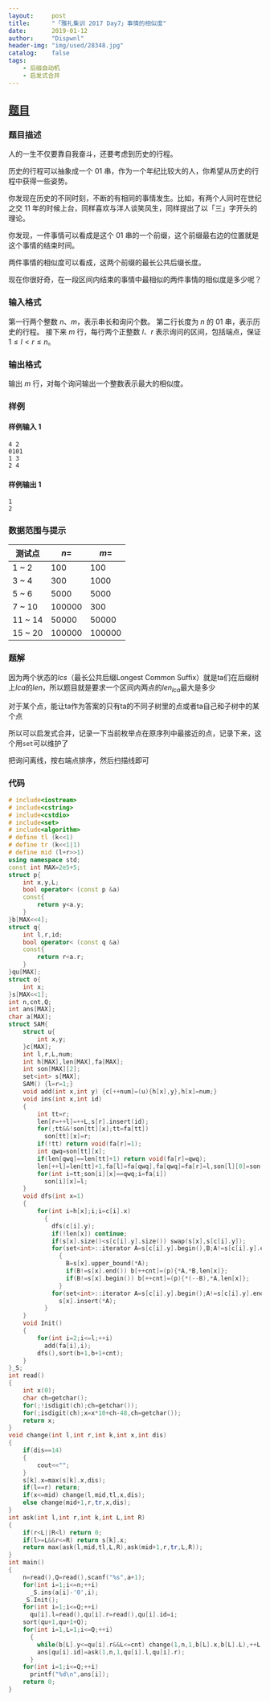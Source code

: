 ```yaml
---
layout:		post
title:		"「雅礼集训 2017 Day7」事情的相似度"
date:		2019-01-12
author:		"Dispwnl"
header-img:	"img/used/28348.jpg"
catalog:	false
tags:
    - 后缀自动机
    - 启发式合并
---
```


## [题目](https://loj.ac/problem/6041)
### 题目描述

人的一生不仅要靠自我奋斗，还要考虑到历史的行程。

历史的行程可以抽象成一个 01 串，作为一个年纪比较大的人，你希望从历史的行程中获得一些姿势。

你发现在历史的不同时刻，不断的有相同的事情发生。比如，有两个人同时在世纪之交 11 年的时候上台，同样喜欢与洋人谈笑风生，同样提出了以「三」字开头的理论。

你发现，一件事情可以看成是这个 01 串的一个前缀，这个前缀最右边的位置就是这个事情的结束时间。

两件事情的相似度可以看成，这两个前缀的最长公共后缀长度。

现在你很好奇，在一段区间内结束的事情中最相似的两件事情的相似度是多少呢？

### 输入格式

第一行两个整数 $n$、$m$，表示串长和询问个数。
第二行长度为 $n$ 的 01 串，表示历史的行程。
接下来 $m$ 行，每行两个正整数 $l$、$r$ 表示询问的区间，包括端点，保证 $1 \leq l < r \leq n​$。

### 输出格式

输出 $m$ 行，对每个询问输出一个整数表示最大的相似度。

### 样例
#### 样例输入 1

```plain
4 2
0101
1 3
2 4
```
#### 样例输出 1

```plain
1
2
```
### 数据范围与提示

| 测试点  | $n =$    | $m =$        |
| ------- | -------- | ------------ |
| 1 ~ 2   | $100$    | $100$       |
| 3 ~ 4   | $300$    | $1000$    |
| 5 ~ 6   | $5000$   | $5000$    |
| 7 ~ 10  | $100000$ | $300$     |
| 11 ~ 14 | $50000$  | $50000$   |
| 15 ~ 20 | $100000$ | $100000$ |

### 题解

因为两个状态的$lcs$（最长公共后缀Longest Common Suffix）就是ta们在后缀树上$lca$的$len$，所以题目就是要求一个区间内两点的$len_{lca}$最大是多少

对于某个点，能让ta作为答案的只有ta的不同子树里的点或者ta自己和子树中的某个点

所以可以启发式合并，记录一下当前枚举点在原序列中最接近的点，记录下来，这个用<code>set</code>可以维护了

把询问离线，按右端点排序，然后扫描线即可

### 代码

```c++
# include<iostream>
# include<cstring>
# include<cstdio>
# include<set>
# include<algorithm>
# define tl (k<<1)
# define tr (k<<1|1)
# define mid (l+r>>1)
using namespace std;
const int MAX=2e5+5;
struct p{
	int x,y,L;
	bool operator< (const p &a)
	const{
		return y<a.y;
	}
}b[MAX<<4];
struct q{
	int l,r,id;
	bool operator< (const q &a)
	const{
		return r<a.r;
	}
}qu[MAX];
struct o{
	int x;
}s[MAX<<1];
int n,cnt,Q;
int ans[MAX];
char a[MAX];
struct SAM{
	struct u{
		int x,y;
	}c[MAX];
	int l,r,L,num;
	int h[MAX],len[MAX],fa[MAX];
	int son[MAX][2];
	set<int> s[MAX];
	SAM() {l=r=1;}
	void add(int x,int y) {c[++num]=(u){h[x],y},h[x]=num;}
	void ins(int x,int id)
	{
		int tt=r;
		len[r=++l]=++L,s[r].insert(id);
		for(;tt&&!son[tt][x];tt=fa[tt])
		  son[tt][x]=r;
		if(!tt) return void(fa[r]=1);
		int qwq=son[tt][x];
		if(len[qwq]==len[tt]+1) return void(fa[r]=qwq);
		len[++l]=len[tt]+1,fa[l]=fa[qwq],fa[qwq]=fa[r]=l,son[l][0]=son[qwq][0],son[l][1]=son[qwq][1];
		for(int i=tt;son[i][x]==qwq;i=fa[i])
		  son[i][x]=l;
	}
	void dfs(int x=1)
	{
		for(int i=h[x];i;i=c[i].x)
		  {
		  	dfs(c[i].y);
		  	if(!len[x]) continue;
		  	if(s[x].size()<s[c[i].y].size()) swap(s[x],s[c[i].y]);
		  	for(set<int>::iterator A=s[c[i].y].begin(),B;A!=s[c[i].y].end();++A)
		  	  {
		  	  	B=s[x].upper_bound(*A);
				if(B!=s[x].end()) b[++cnt]=(p){*A,*B,len[x]};
		  	  	if(B!=s[x].begin()) b[++cnt]=(p){*(--B),*A,len[x]};
			  }
			for(set<int>::iterator A=s[c[i].y].begin();A!=s[c[i].y].end();++A)
			  s[x].insert(*A);
		  }
	}
	void Init()
	{
		for(int i=2;i<=l;++i)
		  add(fa[i],i);
		dfs(),sort(b+1,b+1+cnt);
	}
}_S;
int read()
{
	int x(0);
	char ch=getchar();
	for(;!isdigit(ch);ch=getchar());
	for(;isdigit(ch);x=x*10+ch-48,ch=getchar());
	return x;
}
void change(int l,int r,int k,int x,int dis)
{
	if(dis==14)
	{
		cout<<"";
	}
	s[k].x=max(s[k].x,dis);
	if(l==r) return;
	if(x<=mid) change(l,mid,tl,x,dis);
	else change(mid+1,r,tr,x,dis);
}
int ask(int l,int r,int k,int L,int R)
{
	if(r<L||R<l) return 0;
	if(l>=L&&r<=R) return s[k].x;
	return max(ask(l,mid,tl,L,R),ask(mid+1,r,tr,L,R));
}
int main()
{
	n=read(),Q=read(),scanf("%s",a+1);
	for(int i=1;i<=n;++i)
	  _S.ins(a[i]-'0',i);
	_S.Init();
	for(int i=1;i<=Q;++i)
	  qu[i].l=read(),qu[i].r=read(),qu[i].id=i;
	sort(qu+1,qu+1+Q);
	for(int i=1,L=1;i<=Q;++i)
	  {
	  	while(b[L].y<=qu[i].r&&L<=cnt) change(1,n,1,b[L].x,b[L].L),++L;
	  	ans[qu[i].id]=ask(1,n,1,qu[i].l,qu[i].r);
	  }
	for(int i=1;i<=Q;++i)
	  printf("%d\n",ans[i]);
	return 0;
}
```

